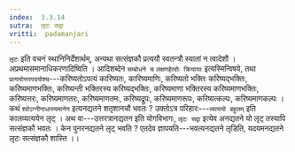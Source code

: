 ```yaml
---
index:  3.3.14
sutra:  लृटः सद्वा
vritti:  padamanjari
---
```


`लृटः` इति वचनं स्थानिनिर्देशार्थम्, अन्यथा सत्संज्ञकौ प्रत्ययौ स्वतन्त्रौ स्यातां न त्वादेशौ । अप्रथमासमानाधिकरणादिष्विति । आदिशब्देन `सम्बोधने च` `लक्षणहेत्वोः क्रियायाः` इत्यस्मिन्विषये, तथा `प्रत्ययोत्तरपदयोश्च`---करिष्यतोऽपत्यं कारिष्यतः, कारिष्यमाणिः, करिष्यतो भक्तिः करिष्यद्भक्तिः, करिष्यमाणभक्तिः, करिष्यन्ती भक्तिरस्य करिष्यद्भक्तिः, करिष्यमाणा भक्तिरस्य करिष्यमाणभक्तिः, करिष्यत्तरः, करिष्यमाणतरः, करिष्यमाणतमः, करिष्यद्रूपः, करिष्यमाणरूपः, करिष्यत्कल्पः, करिष्यमाणकल्पः । कथं `श्वोऽग्नीनाधास्यमानेन` इत्यनद्यतने शतृशानचौ भवतः ? उक्तोऽत्र परिहारः---`व्यत्ययो बहुलम्` इति कालव्यत्ययेन लृट् । अथ वा---उत्तरत्रानद्यतन इति योगविभागः, `लृटः सद्वा` इत्येव अनद्यतने यो लृट् तस्यापि सत्संज्ञकौ भवतः । केन पुनरनद्यतने लृट् भवति ? एतदेव ज्ञापयति---भवत्यनद्यतने लृडिति, यदयमनद्यतने लृटः सत्संज्ञकौ शास्ति ।।
